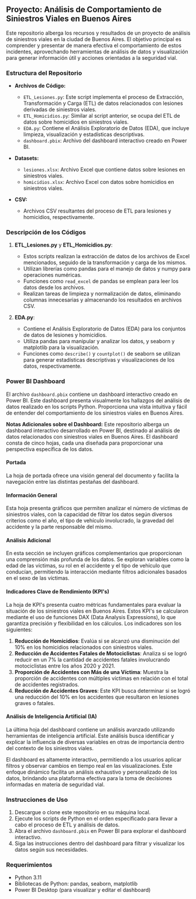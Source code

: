 ## Proyecto: Análisis de Comportamiento de Siniestros Viales en Buenos Aires

Este repositorio alberga los recursos y resultados de un proyecto de análisis de siniestros viales en la ciudad de Buenos Aires. El objetivo principal es comprender y presentar de manera efectiva el comportamiento de estos incidentes, aprovechando herramientas de análisis de datos y visualización para generar información útil y acciones orientadas a la seguridad vial.

### Estructura del Repositorio

- **Archivos de Código:**
  - `ETL_Lesiones.py`: Este script implementa el proceso de Extracción, Transformación y Carga (ETL) de datos relacionados con lesiones derivadas de siniestros viales.
  - `ETL_Homicidios.py`: Similar al script anterior, se ocupa del ETL de datos sobre homicidios en siniestros viales.
  - `EDA.py`: Contiene el Análisis Exploratorio de Datos (EDA), que incluye limpieza, visualización y estadísticas descriptivas.
  - `dashboard.pbix`: Archivo del dashboard interactivo creado en Power BI.

- **Datasets:**
  - `lesiones.xlsx`: Archivo Excel que contiene datos sobre lesiones en siniestros viales.
  - `homicidios.xlsx`: Archivo Excel con datos sobre homicidios en siniestros viales.
  
- **CSV:**
  - Archivos CSV resultantes del proceso de ETL para lesiones y homicidios, respectivamente.

### Descripción de los Códigos

1. **ETL_Lesiones.py** y **ETL_Homicidios.py**:
   - Estos scripts realizan la extracción de datos de los archivos de Excel mencionados, seguido de la transformación y carga de los mismos.
   - Utilizan librerías como pandas para el manejo de datos y numpy para operaciones numéricas.
   - Funciones como `read_excel` de pandas se emplean para leer los datos desde los archivos.
   - Realizan tareas de limpieza y normalización de datos, eliminando columnas innecesarias y almacenando los resultados en archivos CSV.

2. **EDA.py**:
   - Contiene el Análisis Exploratorio de Datos (EDA) para los conjuntos de datos de lesiones y homicidios.
   - Utiliza pandas para manipular y analizar los datos, y seaborn y matplotlib para la visualización.
   - Funciones como `describe()` y `countplot()` de seaborn se utilizan para generar estadísticas descriptivas y visualizaciones de los datos, respectivamente.

### Power BI Dashboard

El archivo `dashboard.pbix` contiene un dashboard interactivo creado en Power BI. Este dashboard presenta visualmente los hallazgos del análisis de datos realizado en los scripts Python. Proporciona una vista intuitiva y fácil de entender del comportamiento de los siniestros viales en Buenos Aires.

**Notas Adicionales sobre el Dashboard:**
Este repositorio alberga un dashboard interactivo desarrollado en Power BI, destinado al análisis de datos relacionados con siniestros viales en Buenos Aires. El dashboard consta de cinco hojas, cada una diseñada para proporcionar una perspectiva específica de los datos.

#### Portada
La hoja de portada ofrece una visión general del documento y facilita la navegación entre las distintas pestañas del dashboard.

#### Información General
Esta hoja presenta gráficos que permiten analizar el número de víctimas de siniestros viales, con la capacidad de filtrar los datos según diversos criterios como el año, el tipo de vehículo involucrado, la gravedad del accidente y la parte responsable del mismo.

#### Análisis Adicional
En esta sección se incluyen gráficos complementarios que proporcionan una comprensión más profunda de los datos. Se exploran variables como la edad de las víctimas, su rol en el accidente y el tipo de vehículo que conducían, permitiendo la interacción mediante filtros adicionales basados en el sexo de las víctimas.

#### Indicadores Clave de Rendimiento (KPI's)
La hoja de KPI's presenta cuatro métricas fundamentales para evaluar la situación de los siniestros viales en Buenos Aires. Estos KPI's se calcularon mediante el uso de funciones DAX (Data Analysis Expressions), lo que garantiza precisión y flexibilidad en los cálculos. Los indicadores son los siguientes:

1. **Reducción de Homicidios**: Evalúa si se alcanzó una disminución del 10% en los homicidios relacionados con siniestros viales.
2. **Reducción de Accidentes Fatales de Motociclistas**: Analiza si se logró reducir en un 7% la cantidad de accidentes fatales involucrando motociclistas entre los años 2020 y 2021.
3. **Proporción de Accidentes con Más de una Víctima**: Muestra la proporción de accidentes con múltiples víctimas en relación con el total de accidentes registrados.
4. **Reducción de Accidentes Graves**: Este KPI busca determinar si se logró una reducción del 10% en los accidentes que resultaron en lesiones graves o fatales.

#### Análisis de Inteligencia Artificial (IA)
La última hoja del dashboard contiene un análisis avanzado utilizando herramientas de inteligencia artificial. Este análisis busca identificar y explicar la influencia de diversas variables en otras de importancia dentro del contexto de los siniestros viales.

El dashboard es altamente interactivo, permitiendo a los usuarios aplicar filtros y observar cambios en tiempo real en las visualizaciones. Este enfoque dinámico facilita un análisis exhaustivo y personalizado de los datos, brindando una plataforma efectiva para la toma de decisiones informadas en materia de seguridad vial.

### Instrucciones de Uso

1. Descargue o clone este repositorio en su máquina local.
2. Ejecute los scripts de Python en el orden especificado para llevar a cabo el proceso de ETL y análisis de datos.
3. Abra el archivo `dashboard.pbix` en Power BI para explorar el dashboard interactivo.
4. Siga las instrucciones dentro del dashboard para filtrar y visualizar los datos según sus necesidades.

### Requerimientos

- Python 3.11
- Bibliotecas de Python: pandas, seaborn, matplotlib
- Power BI Desktop (para visualizar y editar el dashboard)
